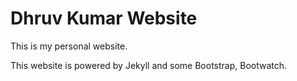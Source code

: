 # Dhruv Kumar Website

This is my personal website.

This website is powered by Jekyll and some Bootstrap, Bootwatch.


